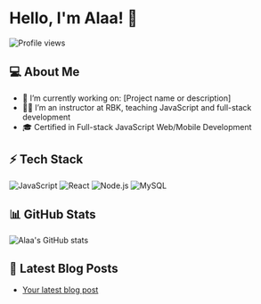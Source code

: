 # Hello, I'm Alaa! 👋

![Profile views](https://komarev.com/ghpvc/?username=chira123&style=flat-square)

## 💻 About Me
- 🌱 I’m currently working on: [Project name or description]
- 👩‍💻 I’m an instructor at RBK, teaching JavaScript and full-stack development
- 🎓 Certified in Full-stack JavaScript Web/Mobile Development

## ⚡ Tech Stack
![JavaScript](https://img.shields.io/badge/-JavaScript-333333?style=flat&logo=javascript)
![React](https://img.shields.io/badge/-React-333333?style=flat&logo=react)
![Node.js](https://img.shields.io/badge/-Node.js-333333?style=flat&logo=node.js)
![MySQL](https://img.shields.io/badge/-MySQL-333333?style=flat&logo=mysql)

## 📊 GitHub Stats
![Alaa's GitHub stats](https://github-readme-stats.vercel.app/api?username=Alaa-bedoui&show_icons=true&theme=radical)

## 📝 Latest Blog Posts
- [Your latest blog post](#)
